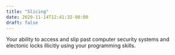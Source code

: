```yaml
---
title: "Slicing"
date: 2020-11-14T12:41:32-08:00
draft: false
---
```

Your ability to access and slip past computer security systems and electonic locks illicitly using your programming skills.
